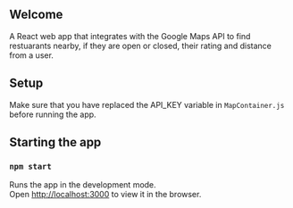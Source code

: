 ## Welcome
A React web app that integrates with the Google Maps API to find restuarants nearby, if they are open or closed, their rating and distance from a user.


## Setup
Make sure that you have replaced the API_KEY variable in `MapContainer.js` before running the app.

## Starting the app

### `npm start`

Runs the app in the development mode.<br>
Open [http://localhost:3000](http://localhost:3000) to view it in the browser.
